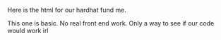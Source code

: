 Here is the html for our hardhat fund me.

This one is basic. No real front end work. Only a way to see if our code would work irl
